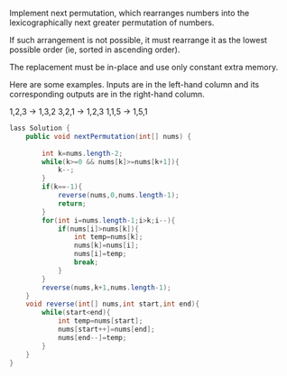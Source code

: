 Implement next permutation, which rearranges numbers into the lexicographically next greater permutation of numbers.

If such arrangement is not possible, it must rearrange it as the lowest possible order (ie, sorted in ascending order).

The replacement must be in-place and use only constant extra memory.

Here are some examples. Inputs are in the left-hand column and its corresponding outputs are in the right-hand column.

1,2,3 → 1,3,2
3,2,1 → 1,2,3
1,1,5 → 1,5,1

```java
lass Solution {
    public void nextPermutation(int[] nums) {
       
        int k=nums.length-2;
        while(k>=0 && nums[k]>=nums[k+1]){
            k--;
        }
        if(k==-1){
            reverse(nums,0,nums.length-1);
            return;
        }
        for(int i=nums.length-1;i>k;i--){
            if(nums[i]>nums[k]){
                int temp=nums[k];
                nums[k]=nums[i];
                nums[i]=temp;
                break;
            }
        }
        reverse(nums,k+1,nums.length-1);
    }
    void reverse(int[] nums,int start,int end){
        while(start<end){
            int temp=nums[start];
            nums[start++]=nums[end];
            nums[end--]=temp;
        }
    }
}
```
